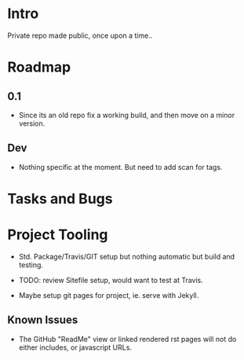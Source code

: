 
# Intro
Private repo made public, once upon a time..

# Roadmap
## 0.1
- Since its an old repo fix a working build, and then move on a minor version.

## Dev
- Nothing specific at the moment. But need to add scan for tags.

# Tasks and Bugs

# Project Tooling

- Std. Package/Travis/GIT setup but nothing automatic but build and testing.

- TODO: review Sitefile setup, would want to test at Travis.

- Maybe setup git pages for project, ie. serve with Jekyll.


## Known Issues

- The GitHub "ReadMe" view or linked rendered rst pages  will not do either
  includes, or javascript URLs.


